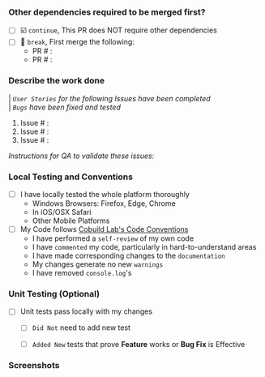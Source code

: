 ### Other dependencies required to be merged first?
- [ ] ☑️ `continue`, This PR does NOT require other dependencies
- [ ] 🛑  `break`, First merge the following:
   <!-- PR #222: Dependent Cloud Functions -->
  - PR # :
  - PR # :

### Describe the work done
| *`User Stories` for the following Issues have been completed*  
| *`Bugs` have been fixed and tested*
<!-- Issue #111: Updated Color Theme -->
1. Issue # :
1. Issue # : 
1. Issue # : 

*Instructions for QA to validate these issues:*
<!-- Instructions Here-->

### Local Testing and Conventions
- [ ] I have locally tested the whole platform thoroughly
  - Windows Browsers: Firefox, Edge, Chrome
  - In iOS/OSX Safari
  - Other Mobile Platforms
- [ ] My Code follows [Cobuild Lab's Code Conventions](https://www.devsup.io/)
   - I have performed a `self-review` of my own code
   - I have `commented` my code, particularly in hard-to-understand areas
   - I have made corresponding changes to the `documentation`
   - My changes generate no new `warnings`
   - I have removed `console.log`'s 

### Unit Testing (Optional)
- [ ] Unit tests pass locally with my changes
   - [ ] `Did Not` need to add new test
   - [ ] `Added New` tests that prove **Feature** works or **Bug Fix** is Effective
     

### Screenshots
